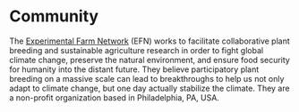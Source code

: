 # Community

The [Experimental Farm Network](https://experimentalfarmnetwork.org/) (EFN) works to facilitate collaborative plant breeding and sustainable agriculture research in order to fight global climate change, preserve the natural environment, and ensure food security for humanity into the distant future. They believe participatory plant breeding on a massive scale can lead to breakthroughs to help us not only adapt to climate change, but one day actually stabilize the climate. They are a non-profit organization based in Philadelphia, PA, USA.